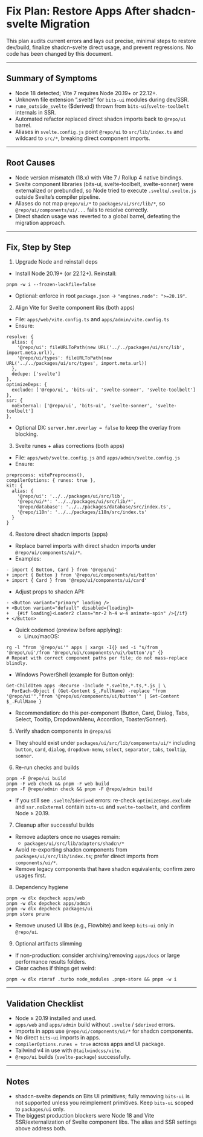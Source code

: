 # Fix Plan: Restore Apps After shadcn-svelte Migration

This plan audits current errors and lays out precise, minimal steps to restore dev/build, finalize shadcn-svelte direct usage, and prevent regressions. No code has been changed by this document.

---

## Summary of Symptoms
- Node 18 detected; Vite 7 requires Node 20.19+ or 22.12+.
- Unknown file extension “.svelte” for `bits-ui` modules during dev/SSR.
- `rune_outside_svelte` ($derived) thrown from `bits-ui`/`svelte-toolbelt` internals in SSR.
- Automated refactor replaced direct shadcn imports back to `@repo/ui` barrel.
- Aliases in `svelte.config.js` point `@repo/ui` to `src/lib/index.ts` and wildcard to `src/*`, breaking direct component imports.

---

## Root Causes
- Node version mismatch (18.x) with Vite 7 / Rollup 4 native bindings.
- Svelte component libraries (bits-ui, svelte-toolbelt, svelte-sonner) were externalized or prebundled, so Node tried to execute `.svelte`/`.svelte.js` outside Svelte’s compiler pipeline.
- Aliases do not map `@repo/ui/*` to `packages/ui/src/lib/*`, so `@repo/ui/components/ui/...` fails to resolve correctly.
- Direct shadcn usage was reverted to a global barrel, defeating the migration approach.

---

## Fix, Step by Step

1) Upgrade Node and reinstall deps
- Install Node 20.19+ (or 22.12+). Reinstall:
```
pnpm -w i --frozen-lockfile=false
```
- Optional: enforce in root `package.json` → `"engines.node": ">=20.19"`.

2) Align Vite for Svelte component libs (both apps)
- File: `apps/web/vite.config.ts` and `apps/admin/vite.config.ts`
- Ensure:
```
resolve: {
  alias: {
    '@repo/ui': fileURLToPath(new URL('../../packages/ui/src/lib', import.meta.url)),
    '@repo/ui/types': fileURLToPath(new URL('../../packages/ui/src/types', import.meta.url))
  },
  dedupe: ['svelte']
},
optimizeDeps: {
  exclude: ['@repo/ui', 'bits-ui', 'svelte-sonner', 'svelte-toolbelt']
},
ssr: {
  noExternal: ['@repo/ui', 'bits-ui', 'svelte-sonner', 'svelte-toolbelt']
},
```
- Optional DX: `server.hmr.overlay = false` to keep the overlay from blocking.

3) Svelte runes + alias corrections (both apps)
- File: `apps/web/svelte.config.js` and `apps/admin/svelte.config.js`
- Ensure:
```
preprocess: vitePreprocess(),
compilerOptions: { runes: true },
kit: {
  alias: {
    '@repo/ui': '../../packages/ui/src/lib',
    '@repo/ui/*': '../../packages/ui/src/lib/*',
    '@repo/database': '../../packages/database/src/index.ts',
    '@repo/i18n': '../../packages/i18n/src/index.ts'
  }
}
```

4) Restore direct shadcn imports (apps)
- Replace barrel imports with direct shadcn imports under `@repo/ui/components/ui/*`.
- Examples:
```
- import { Button, Card } from '@repo/ui'
+ import { Button } from '@repo/ui/components/ui/button'
+ import { Card } from '@repo/ui/components/ui/card'
```
- Adjust props to shadcn API:
```
- <Button variant="primary" loading />
+ <Button variant="default" disabled={loading}>
+   {#if loading}<Loader2 class="mr-2 h-4 w-4 animate-spin" />{/if}
+ </Button>
```
- Quick codemod (preview before applying):
  - Linux/macOS:
```
rg -l "from '@repo/ui'" apps | xargs -I{} sed -i "s/from '@repo\/ui'/from '@repo\/ui\/components\/ui\/button'/g" {}
# Repeat with correct component paths per file; do not mass-replace blindly.
```
  - Windows PowerShell (example for Button only):
```
Get-ChildItem apps -Recurse -Include *.svelte,*.ts,*.js | \
  ForEach-Object { (Get-Content $_.FullName) -replace "from '@repo/ui'","from '@repo/ui/components/ui/button'" | Set-Content $_.FullName }
```
- Recommendation: do this per-component (Button, Card, Dialog, Tabs, Select, Tooltip, DropdownMenu, Accordion, Toaster/Sonner).

5) Verify shadcn components in `@repo/ui`
- They should exist under `packages/ui/src/lib/components/ui/*` including `button`, `card`, `dialog`, `dropdown-menu`, `select`, `separator`, `tabs`, `tooltip`, `sonner`.

6) Re-run checks and builds
```
pnpm -F @repo/ui build
pnpm -F web check && pnpm -F web build
pnpm -F @repo/admin check && pnpm -F @repo/admin build
```
- If you still see `.svelte`/`$derived` errors: re-check `optimizeDeps.exclude` and `ssr.noExternal` contain `bits-ui` and `svelte-toolbelt`, and confirm Node ≥ 20.19.

7) Cleanup after successful builds
- Remove adapters once no usages remain:
  - `packages/ui/src/lib/adapters/shadcn/*`
- Avoid re-exporting shadcn components from `packages/ui/src/lib/index.ts`; prefer direct imports from `components/ui/*`.
- Remove legacy components that have shadcn equivalents; confirm zero usages first.

8) Dependency hygiene
```
pnpm -w dlx depcheck apps/web
pnpm -w dlx depcheck apps/admin
pnpm -w dlx depcheck packages/ui
pnpm store prune
```
- Remove unused UI libs (e.g., Flowbite) and keep `bits-ui` only in `@repo/ui`.

9) Optional artifacts slimming
- If non-production: consider archiving/removing `apps/docs` or large performance results folders.
- Clear caches if things get weird:
```
pnpm -w dlx rimraf .turbo node_modules .pnpm-store && pnpm -w i
```

---

## Validation Checklist
- Node ≥ 20.19 installed and used.
- `apps/web` and `apps/admin` build without `.svelte` / `$derived` errors.
- Imports in apps use `@repo/ui/components/ui/*` for shadcn components.
- No direct `bits-ui` imports in apps.
- `compilerOptions.runes = true` across apps and UI package.
- Tailwind v4 in use with `@tailwindcss/vite`.
- `@repo/ui` builds (`svelte-package`) successfully.

---

## Notes
- shadcn-svelte depends on Bits UI primitives; fully removing `bits-ui` is not supported unless you reimplement primitives. Keep `bits-ui` scoped to `packages/ui` only.
- The biggest production blockers were Node 18 and Vite SSR/externalization of Svelte component libs. The alias and SSR settings above address both.
